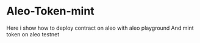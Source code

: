 # Aleo-Token-mint
Here i show how to deploy contract on aleo with aleo playground And mint token on aleo testnet 
